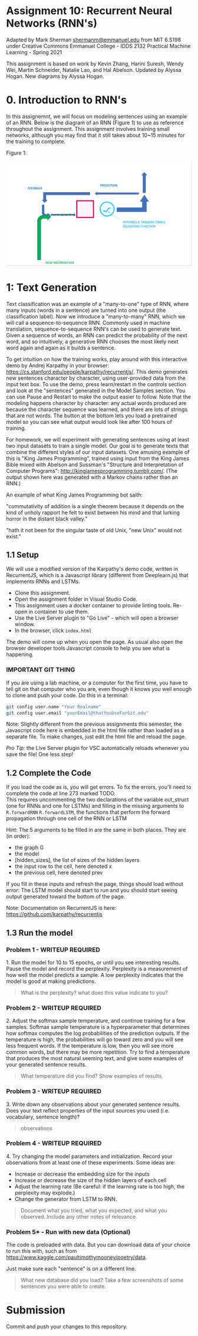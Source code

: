 # Assignment 10: Recurrent Neural Networks (RNN's)

Adapted by Mark Sherman <shermanm@emmanuel.edu> from MIT 6.S198 under Creative Commons
Emmanuel College - IDDS 2132 Practical Machine Learning - Spring 2021

This assignment is based on work by Kevin Zhang, Harini Suresh, Wendy Wei, Martin Schneider, Natalie Lao, and Hal Abelson. Updated by Alyssa Hogan. New diagrams by Alyssa Hogan.

# 0. Introduction to RNN's

In this assignemnt, we will focus on modeling sentences using an example of an RNN. Below is the diagram of an RNN (Figure 1) to use as reference throughout the assignment. This assignment involves training small networks, although you may find that it still takes about 10~15 minutes for the training to complete. 

Figure 1: 

![RNN diagram](img/img_1.png)

# 1: Text Generation

Text classification was an example of a "many-to-one" type of RNN, where many inputs (words in a sentence) are turned into one output (the classification label). Now we introduce a "many-to-many" RNN, which we will call a sequence-to-sequence RNN. Commonly used in machine translation, sequence-to-sequence RNN's can be used to generate text. Given a sequence of words, an RNN can predict the probability of the next word, and so intuitively, a generative RNN chooses the most likely next word again and again as it builds a sentence.

To get intuition on how the training works, play around with this interactive demo by Andrej Karpathy in your browser: <https://cs.stanford.edu/people/karpathy/recurrentjs/>. This demo generates new sentences character by character, using user-provided data from the input text box. To use the demo, press learn/restart in the controls section and look at the "sentences" generated in the Model Samples section. You can use Pause and Restart to make the output easier to follow. Note that the modeling happens character by character: any actual words produced are because the character sequence was learned, and there are lots of strings that are not words. The button at the bottom lets you load a pretrained model so you can see what output would look like after 100 hours of training.

For homework, we will experiment with generating sentences using at least two input datasets to train a single model. Our goal is to generate texts that combine the different styles of our input datasets. One amusing example of this is "King James Programming", trained using input from the King James Bible mixed with Abelson and Sussman's "Structure and Interpretation of Computer Programs": <http://kingjamesprogramming.tumblr.com/>. (The output shown here was generated with a Markov chains rather than an RNN.)

An example of what King James Programming bot saith:

"commutativity of addition is a single theorem because it depends on the kind of unholy rapport he felt to exist between his mind and that lurking horror in the distant black valley."

"hath it not been for the singular taste of old Unix, "new Unix" would not exist."

## 1.1 Setup

We will use a modified version of the Karpathy's demo code, written in RecurrentJS, which is a Javascript library (different from Deeplearn.js) that implements RNNs and LSTMs. 

* Clone this assignment. 
* Open the assignment folder in Visual Studio Code.
* This assignment uses a docker container to provide linting tools. Re-open in container to use them.
* Use the Live Server plugin to "Go Live" - which will open a browser window.
* In the browser, click `index.html`

The demo will come up when you open the page. As usual also open the browser developer tools Javascript console to help you see what is happening.

### IMPORTANT GIT THING
If you are using a lab machine, or a computer for the first time, you have to tell git on that computer who you are, even though it knows you well enough to clone and push your code. Do this in a terminal:
```bash
git config user.name "Your Realname"
git config user.email "yourEmail@thatYouUseForGit.edu"
```

Note: Slightly different from the previous assignments this semester, the Javascript code here is embedded in the html file rather than loaded as a separate file. To make changes, just edit the html file and reload the page. 

*Pro Tip:* the Live Server plugin for VSC automatically reloads whenever you save the file! One less step!

## 1.2 Complete the Code

If you load the code as is, you will get errors. To fix the errors, you'll need to complete the code at line 273 marked TODO.\
This requires uncommenting the two declarations of the variable out_struct (one for RNNs and one for LSTMs) and filling in the missing arguments to `R.forwardRNN` `R.forwardLSTM`, the functions that perform the forward propagation through one cell of the RNN or LSTM

Hint: The 5 arguments to be filled in are the same in both places. They are (in order):
- the graph G
- the model
- [hidden_sizes], the list of sizes of the hidden layers
- the input row to the cell, here denoted x
- the previous cell, here denoted prev

If you fill in these inputs and refresh the page, things should load without error: The LSTM model should start to run and you should start seeing output generated toward the bottom of the page.

Note: Documentation on RecurrentJS is here: <https://github.com/karpathy/recurrentjs>

## 1.3 Run the model

### Problem 1 - WRITEUP REQUIRED
1\. Run the model for 10 to 15 epochs, or until you see interesting results. Pause the model and record the perplexity. Perplexity is a measurement of how well the model predicts a sample. A low perplexity indicates that the model is good at making predictions.

> What is the perplexity? what does this value indicate to you?

### Problem 2 - WRITEUP REQUIRED
2\. Adjust the softmax sample temperature, and continue training for a few samples. Softmax sample temperature is a hyperparameter that determines how softmax computes the log probabilities of the prediction outputs. If the temperature is high, the probabilities will go toward zero and you will see less frequent words. If the temperature is low, then you will see more common words, but there may be more repetition. Try to find a temperature that produces the most natural seeming text, and give some examples of your generated sentence results.

> What temperature did you find? Show examples of results. 

### Problem 3 - WRITEUP REQUIRED
3\. Write down any observations about your generated sentence results. Does your text reflect properties of the input sources you used (i.e. vocabulary, sentence length)?

> observations

### Problem 4 - WRITEUP REQUIRED
4\. Try changing the model parameters and initialization. Record your observations from at least one of these experiments. Some ideas are:
- Increase or decrease the embedding size for the inputs
- Increase or decrease the size of the hidden layers of each cell
- Adjust the learning rate (Be careful: if the learning rate is too high, the perplexity may explode.)
- Change the generator from LSTM to RNN.

> Document what you tried, what you expected, and what you observed. Include any other notes of relevance.

### Problem 5* - Run with new data (Optional)

The code is preloaded with data. But you can download data of your choice to run this with, such as from <https://www.kaggle.com/paultimothymooney/poetry/data>.

Just make sure each "sentence" is on a different line.

> What new database did you load? Take a few screenshots of some sentences you were able to create.

# Submission
Commit and push your changes to this repository.
